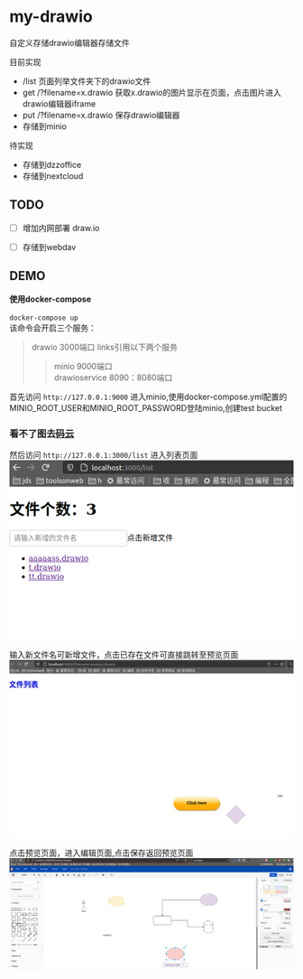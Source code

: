 # my-drawio

自定义存储drawio编辑器存储文件

目前实现
- /list 页面列举文件夹下的drawio文件
- get /?filename=x.drawio 获取x.drawio的图片显示在页面，点击图片进入drawio编辑器iframe
- put /?filename=x.drawio 保存drawio编辑器
- 存储到minio

待实现
- 存储到dzzoffice
- 存储到nextcloud

## TODO

- [ ] 增加内网部署 draw.io
- [ ] 存储到webdav


## DEMO  

**使用docker-compose**

`
docker-compose up
`  
该命令会开启三个服务：
> drawio 3000端口 links引用以下两个服务  
>> minio 9000端口  
>> drawioservice 8090：8080端口  

首先访问 `http://127.0.0.1:9000` 进入minio,使用docker-compose.yml配置的MINIO_ROOT_USER和MINIO_ROOT_PASSWORD登陆minio,创建test bucket  
### 看不了图去[码云](https://gitee.com/timsengit/my-drawio.git)
然后访问 `http://127.0.0.1:3000/list` 进入列表页面
![列表页面](doc/my-drawio_list.png)

输入新文件名可新增文件，点击已存在文件可直接跳转至预览页面
![预览页面](doc/my-drawio_pre.png)

点击预览页面，进入编辑页面,点击保存返回预览页面
![预览页面](doc/my-drawio_edit.png)

